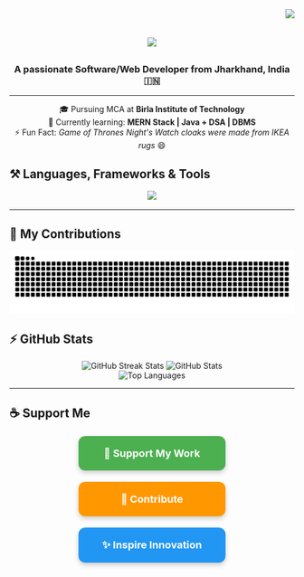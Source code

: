 <img align="right" src="https://visitor-badge.laobi.icu/badge?page_id=Shivvy-The-Coder.Shivvy-The-Coder" />

<h1 align="center">
  <img src="https://readme-typing-svg.herokuapp.com/?font=Righteous&size=35&center=true&vCenter=true&width=500&height=70&duration=4000&lines=Hi+There!+👋;+I'm+Shivam+Das!" />
</h1>

<h3 align="center">A passionate Software/Web Developer from Jharkhand, India 🇮🇳</h3>

---

<div align="center">
  
🎓 Pursuing MCA at **Birla Institute of Technology**  
🌱 Currently learning: **MERN Stack | Java + DSA | DBMS**  
⚡ Fun Fact: *Game of Thrones Night's Watch cloaks were made from IKEA rugs* 😄

</div>

## ⚒️ Languages, Frameworks & Tools

<div align="center">
  <img src="https://skillicons.dev/icons?i=html,css,javascript,react,nodejs,express,mongodb,bootstrap,tailwind,firebase,java,c,mysql,python,git,github,vscode" />
</div>

---

## 🐍 My Contributions
![Snake animation](https://raw.githubusercontent.com/Shivvy-The-Coder/snk/output/github-contribution-grid-snake-dark.svg)

## ⚡ GitHub Stats

<div align="center">
  <img width="390" src="https://github-readme-streak-stats-salesp07.vercel.app/?user=Shivvy-The-Coder&count_private=true&theme=react&border_radius=10" alt="GitHub Streak Stats" />
  <img width="390" src="https://github-readme-stats-salesp07.vercel.app/api?username=Shivvy-The-Coder&count_private=true&show_icons=true&theme=react&rank_icon=github&border_radius=10" alt="GitHub Stats" />
  <br/>
  <img width="325" src="https://github-readme-stats-salesp07.vercel.app/api/top-langs/?username=Shivvy-The-Coder&hide=html&langs_count=8&layout=compact&theme=react&border_radius=10" alt="Top Languages" />
</div>

---

## ☕ Support Me
<div align="center" style="display: flex; justify-content: center; gap: 20px; flex-wrap: wrap; margin-top: 20px;">

  <!-- Card 1 -->
  <div style="background-color: #4caf50; color:white; padding:20px; border-radius:12px; width:220px; box-shadow:0 4px 8px rgba(0,0,0,0.2); text-align:center;">
    <h3 style="margin:0; font-size:18px;">💛 Support My Work</h3>
  </div>

  <!-- Card 2 -->
  <div style="background-color: #ff9800; color:white; padding:20px; border-radius:12px; width:220px; box-shadow:0 4px 8px rgba(0,0,0,0.2); text-align:center;">
    <h3 style="margin:0; font-size:18px;">🚀 Contribute</h3>
  </div>

  <!-- Card 3 -->
  <div style="background-color: #2196f3; color:white; padding:20px; border-radius:12px; width:220px; box-shadow:0 4px 8px rgba(0,0,0,0.2); text-align:center;">
    <h3 style="margin:0; font-size:18px;">✨ Inspire Innovation</h3>
  </div>

</div>


